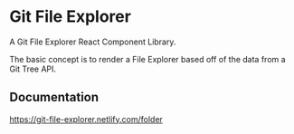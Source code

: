 # Git File Explorer

A Git File Explorer React Component Library.

The basic concept is to render a File Explorer based off of the data from a Git Tree API.

## Documentation
https://git-file-explorer.netlify.com/folder
